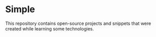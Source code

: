 # Simple
This repository contains open-source projects and snippets that were created while learning some technologies.
